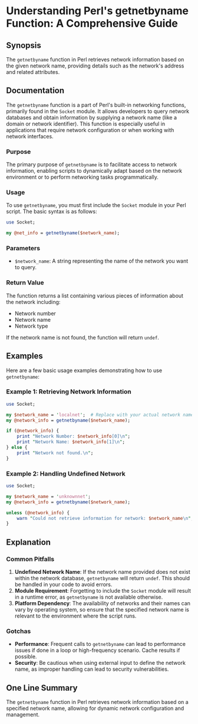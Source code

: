 <!--
Meta Description: # Understanding Perl's getnetbyname Function: A Comprehensive Guide ## Synopsis The `getnetbyname` function in Perl retrieves network information base...
Meta Keywords: network, getnetbyname, name, perl, function
-->

# Understanding Perl's getnetbyname Function: A Comprehensive Guide

## Synopsis
The `getnetbyname` function in Perl retrieves network information based on the given network name, providing details such as the network's address and related attributes.

## Documentation
The `getnetbyname` function is a part of Perl's built-in networking functions, primarily found in the `Socket` module. It allows developers to query network databases and obtain information by supplying a network name (like a domain or network identifier). This function is especially useful in applications that require network configuration or when working with network interfaces.

### Purpose
The primary purpose of `getnetbyname` is to facilitate access to network information, enabling scripts to dynamically adapt based on the network environment or to perform networking tasks programmatically.

### Usage
To use `getnetbyname`, you must first include the `Socket` module in your Perl script. The basic syntax is as follows:

```perl
use Socket;

my @net_info = getnetbyname($network_name);
```

### Parameters
- `$network_name`: A string representing the name of the network you want to query.

### Return Value
The function returns a list containing various pieces of information about the network including:
- Network number
- Network name
- Network type

If the network name is not found, the function will return `undef`.

## Examples
Here are a few basic usage examples demonstrating how to use `getnetbyname`:

### Example 1: Retrieving Network Information
```perl
use Socket;

my $network_name = 'localnet';  # Replace with your actual network name
my @network_info = getnetbyname($network_name);

if (@network_info) {
    print "Network Number: $network_info[0]\n";
    print "Network Name: $network_info[1]\n";
} else {
    print "Network not found.\n";
}
```

### Example 2: Handling Undefined Network
```perl
use Socket;

my $network_name = 'unknownnet';
my @network_info = getnetbyname($network_name);

unless (@network_info) {
    warn "Could not retrieve information for network: $network_name\n";
}
```

## Explanation
### Common Pitfalls
1. **Undefined Network Name**: If the network name provided does not exist within the network database, `getnetbyname` will return `undef`. This should be handled in your code to avoid errors.
2. **Module Requirement**: Forgetting to include the `Socket` module will result in a runtime error, as `getnetbyname` is not available otherwise.
3. **Platform Dependency**: The availability of networks and their names can vary by operating system, so ensure that the specified network name is relevant to the environment where the script runs.

### Gotchas
- **Performance**: Frequent calls to `getnetbyname` can lead to performance issues if done in a loop or high-frequency scenario. Cache results if possible.
- **Security**: Be cautious when using external input to define the network name, as improper handling can lead to security vulnerabilities.

## One Line Summary
The `getnetbyname` function in Perl retrieves network information based on a specified network name, allowing for dynamic network configuration and management.